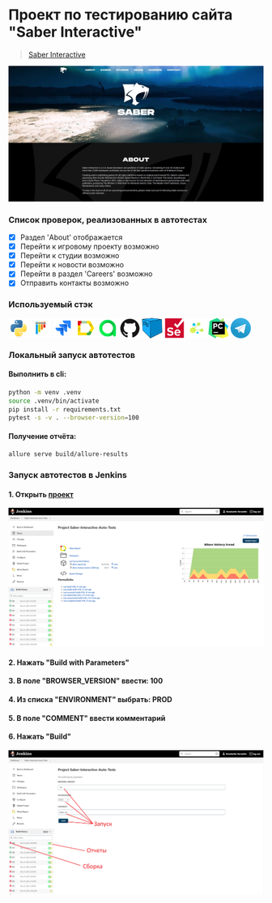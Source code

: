 # Проект по тестированию сайта "Saber Interactive"
> <a target="_blank" href="https://cyber.games/">Saber Interactive</a>

![main page screenshot](/qa_guru_python_8_15/pictures/main_page.jpg)

### Список проверок, реализованных в автотестах

- [x] Раздел 'About' отображается
- [x] Перейти к игровому проекту возможно
- [x] Перейти к студии возможно
- [x] Перейти к новости возможно
- [x] Перейти в раздел 'Careers' возможно
- [x] Отправить контакты возможно

[//]: # (### Тест-кейсы)

[//]: # ()
[//]: # (![main page screenshot]&#40;/qa_guru_python_8_15/pictures/test-case-mind-map.png&#41;)

### Используемый стэк

<p align="left">
<img align="center" title="Python" src="qa_guru_python_8_15/pictures/icons/python-original.svg" height="40" width="40"/>
<img align="center" title="Pytest" src="qa_guru_python_8_15/pictures/icons/pytest-original.svg" height="40" width="40"/>
<img align="center" title="Jira" src="qa_guru_python_8_15/pictures/icons/jira-original.svg" height="40" width="40"/>
<img align="center" title="Allure Report" src="qa_guru_python_8_15/pictures/icons/Allure_Report.png" height="40" width="40"/>
<img align="center" title="Allure TestOps" src="qa_guru_python_8_15/pictures/icons/AllureTestOps.png" height="40" width="40"/>
<img align="center" title="GitHub" src="qa_guru_python_8_15/pictures/icons/github-original.svg" height="40" width="40"/>
<img align="center" title="Selenoid" src="qa_guru_python_8_15/pictures/icons/selenoid.png" height="40" width="40"/>
<img align="center" title="Selenium" src="qa_guru_python_8_15/pictures/icons/selenium-original.svg" height="40" width="40"/>
<img align="center" title="Selene" src="qa_guru_python_8_15/pictures/icons/selene.png" height="40" width="40"/>
<img align="center" title="Pycharm" src="qa_guru_python_8_15/pictures/icons/pycharm.png" height="40" width="40"/>
<img align="center" title="Telegram" src="qa_guru_python_8_15/pictures/icons/tg.png" height="40" width="40"/>
</p>

### Локальный запуск автотестов

#### Выполнить в cli:
```bash
python -m venv .venv
source .venv/bin/activate
pip install -r requirements.txt
pytest -s -v . --browser-version=100
```

#### Получение отчёта:
```bash
allure serve build/allure-results
```

### Запуск автотестов в Jenkins

#### 1. Открыть <a target="_blank" href="https://jenkins.autotests.cloud/job/Saber-Interactive-Auto-Tests/">проект</a>

![jenkins project main page](qa_guru_python_8_15/pictures/jenkins_project_main_page.png)

#### 2. Нажать "Build with Parameters"
#### 3. В поле "BROWSER_VERSION" ввести: 100
#### 4. Из списка "ENVIRONMENT" выбрать: PROD
#### 5. В поле "COMMENT" ввести комментарий
#### 6. Нажать "Build"

![jenkins_build](qa_guru_python_8_15/pictures/jenkins_build.png)